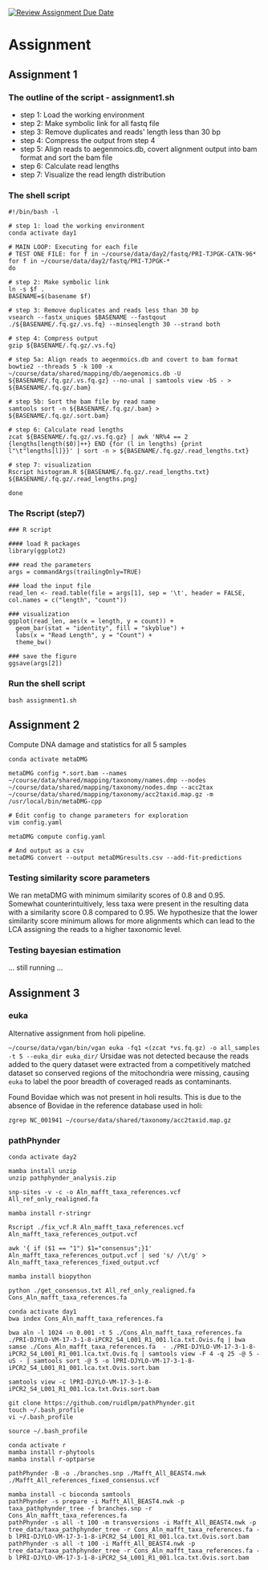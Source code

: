 [![Review Assignment Due Date](https://classroom.github.com/assets/deadline-readme-button-24ddc0f5d75046c5622901739e7c5dd533143b0c8e959d652212380cedb1ea36.svg)](https://classroom.github.com/a/-7_RZisP)
# Assignment 
## Assignment 1
### The outline of the script - assignment1.sh
- step 1: Load the working environment
- step 2: Make symbolic link for all fastq file
- step 3: Remove duplicates and reads' length less than 30 bp
- step 4: Compress the output from step 4
- step 5: Align reads to aegenmoics.db, covert alignment output into bam format and sort the bam file
- step 6: Calculate read lengths
- step 7: Visualize the read length distribution

### The shell script
```
#!/bin/bash -l

# step 1: load the working environment
conda activate day1

# MAIN LOOP: Executing for each file
# TEST ONE FILE: for f in ~/course/data/day2/fastq/PRI-TJPGK-CATN-96*
for f in ~/course/data/day2/fastq/PRI-TJPGK-*
do

# step 2: Make symbolic link
ln -s $f .
BASENAME=$(basename $f)

# step 3: Remove duplicates and reads less than 30 bp
vsearch --fastx_uniques $BASENAME --fastqout ./${BASENAME/.fq.gz/.vs.fq} --minseqlength 30 --strand both

# step 4: Compress output
gzip ${BASENAME/.fq.gz/.vs.fq}

# step 5a: Align reads to aegenmoics.db and covert to bam format
bowtie2 --threads 5 -k 100 -x ~/course/data/shared/mapping/db/aegenomics.db -U ${BASENAME/.fq.gz/.vs.fq.gz} --no-unal | samtools view -bS - > ${BASENAME/.fq.gz/.bam}

# step 5b: Sort the bam file by read name
samtools sort -n ${BASENAME/.fq.gz/.bam} > ${BASENAME/.fq.gz/.sort.bam}

# step 6: Calculate read lengths
zcat ${BASENAME/.fq.gz/.vs.fq.gz} | awk 'NR%4 == 2 {lengths[length($0)]++} END {for (l in lengths) {print l"\t"lengths[l]}}' | sort -n > ${BASENAME/.fq.gz/.read_lengths.txt}

# step 7: visualization 
Rscript histogram.R ${BASENAME/.fq.gz/.read_lengths.txt} ${BASENAME/.fq.gz/.read_lengths.png}

done
```
### The Rscript (step7)
```
### R script

#### load R packages
library(ggplot2)

### read the parameters
args = commandArgs(trailingOnly=TRUE)

### load the input file
read_len <- read.table(file = args[1], sep = '\t', header = FALSE, col.names = c("length", "count"))

### visualization
ggplot(read_len, aes(x = length, y = count)) +
  geom_bar(stat = "identity", fill = "skyblue") +
  labs(x = "Read Length", y = "Count") +
  theme_bw()

### save the figure
ggsave(args[2])
```

### Run the shell script
```
bash assignment1.sh
```


## Assignment 2

Compute DNA damage and statistics for all 5 samples
```
conda activate metaDMG

metaDMG config *.sort.bam --names ~/course/data/shared/mapping/taxonomy/names.dmp --nodes ~/course/data/shared/mapping/taxonomy/nodes.dmp --acc2tax ~/course/data/shared/mapping/taxonomy/acc2taxid.map.gz -m /usr/local/bin/metaDMG-cpp

# Edit config to change parameters for exploration
vim config.yaml

metaDMG compute config.yaml

# And output as a csv
metaDMG convert --output metaDMGresults.csv --add-fit-predictions
```

### Testing similarity score parameters
We ran metaDMG with minimum similarity scores of 0.8 and 0.95. Somewhat counterintuitively, less taxa were present in the resulting data with a similarity score 0.8 compared to 0.95. We hypothesize that the lower similarity score minimum allows for more alignments which can lead to the LCA assigning the reads to a higher taxonomic level. 

### Testing bayesian estimation
... still running ...

## Assignment 3

### euka
Alternative assignment from holi pipeline. 

`
~/course/data/vgan/bin/vgan euka -fq1 <(zcat *vs.fq.gz) -o all_samples -t 5 --euka_dir euka_dir/
`
Ursidae was not detected because the reads added to the query dataset were extracted from a competitively matched dataset so conserved regions of the mitochondria were missing, causing `euka` to label the poor breadth of coveraged reads as contaminants.

Found Bovidae which was not present in holi results. This is due to the absence of Bovidae in the reference database used in holi:

`zgrep NC_001941 ~/course/data/shared/taxonomy/acc2taxid.map.gz`

### pathPhynder
```
conda activate day2

mamba install unzip
unzip pathphynder_analysis.zip

snp-sites -v -c -o Aln_mafft_taxa_references.vcf All_ref_only_realigned.fa

mamba install r-stringr

Rscript ./fix_vcf.R Aln_mafft_taxa_references.vcf Aln_mafft_taxa_references_output.vcf

awk '{ if ($1 == "1") $1="consensus";}1' Aln_mafft_taxa_references_output.vcf | sed 's/ /\t/g' > Aln_mafft_taxa_references_fixed_output.vcf

mamba install biopython

python ./get_consensus.txt All_ref_only_realigned.fa Cons_Aln_mafft_taxa_references.fa

conda activate day1
bwa index Cons_Aln_mafft_taxa_references.fa

bwa aln -l 1024 -n 0.001 -t 5 ./Cons_Aln_mafft_taxa_references.fa ./PRI-DJYLO-VM-17-3-1-8-iPCR2_S4_L001_R1_001.lca.txt.Ovis.fq | bwa samse ./Cons_Aln_mafft_taxa_references.fa  - ./PRI-DJYLO-VM-17-3-1-8-iPCR2_S4_L001_R1_001.lca.txt.Ovis.fq | samtools view -F 4 -q 25 -@ 5 -uS - | samtools sort -@ 5 -o lPRI-DJYLO-VM-17-3-1-8-iPCR2_S4_L001_R1_001.lca.txt.Ovis.sort.bam

samtools view -c lPRI-DJYLO-VM-17-3-1-8-iPCR2_S4_L001_R1_001.lca.txt.Ovis.sort.bam

git clone https://github.com/ruidlpm/pathPhynder.git
touch ~/.bash_profile
vi ~/.bash_profile

source ~/.bash_profile

conda activate r
mamba install r-phytools
mamba install r-optparse

pathPhynder -B -o ./branches.snp ./Mafft_All_BEAST4.nwk ./Mafft_All_references_fixed_consensus.vcf

mamba install -c bioconda samtools
pathPhynder -s prepare -i Mafft_All_BEAST4.nwk -p taxa_pathphynder_tree -f branches.snp -r Cons_Aln_mafft_taxa_references.fa
pathPhynder -s all -t 100 -m transversions -i Mafft_All_BEAST4.nwk -p tree_data/taxa_pathphynder_tree -r Cons_Aln_mafft_taxa_references.fa -b lPRI-DJYLO-VM-17-3-1-8-iPCR2_S4_L001_R1_001.lca.txt.Ovis.sort.bam
pathPhynder -s all -t 100 -i Mafft_All_BEAST4.nwk -p tree_data/taxa_pathphynder_tree -r Cons_Aln_mafft_taxa_references.fa -b lPRI-DJYLO-VM-17-3-1-8-iPCR2_S4_L001_R1_001.lca.txt.Ovis.sort.bam 

```
